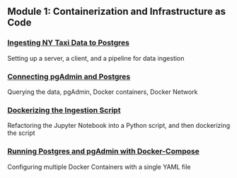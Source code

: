 ## Module 1: Containerization and Infrastructure as Code

### [Ingesting NY Taxi Data to Postgres](1.2.2_Ingesting_NY_Taxi_Data_to_Postgres.md)

Setting up a server, a client, and a pipeline for data ingestion

### [Connecting pgAdmin and Postgres](1.2.3_Connecting_pgAdmin_and_Postgres.md)

Querying the data, pgAdmin, Docker containers, Docker Network

### [Dockerizing the Ingestion Script](1.2.4_Dockerizing_the_Ingestion_Script.md)

Refactoring the Jupyter Notebook into a Python script, and then dockerizing the script

### [Running Postgres and pgAdmin with Docker-Compose](1.2.5_Docker-Compose.md)

Configuring multiple Docker Containers with a single YAML file
